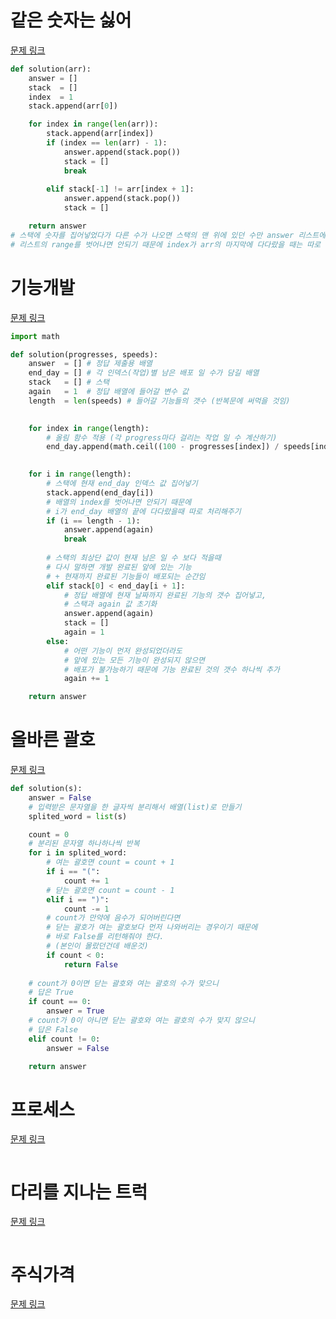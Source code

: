 # 같은 숫자는 싫어
[문제 링크](https://school.programmers.co.kr/learn/courses/30/lessons/12906)
```python
def solution(arr):
    answer = []
    stack  = []
    index  = 1
    stack.append(arr[0])

    for index in range(len(arr)):
        stack.append(arr[index])
        if (index == len(arr) - 1):
            answer.append(stack.pop())
            stack = []
            break
        
        elif stack[-1] != arr[index + 1]:
            answer.append(stack.pop())
            stack = []

    return answer
# 스택에 숫자를 집어넣었다가 다른 수가 나오면 스택의 맨 위에 있던 수만 answer 리스트에 append 하고 스택을 초기화 시킨다.(스택에 남아있던 수들 초기화), 이를 반복
# 리스트의 range를 벗어나면 안되기 때문에 index가 arr의 마지막에 다다랐을 때는 따로 처리해주기

```

# 기능개발
[문제 링크](https://school.programmers.co.kr/learn/courses/30/lessons/42586)
```python
import math

def solution(progresses, speeds):
    answer  = [] # 정답 제출용 배열
    end_day = [] # 각 인덱스(작업)별 남은 배포 일 수가 담길 배열
    stack   = [] # 스택
    again   = 1  # 정답 배열에 들어갈 변수 값
    length  = len(speeds) # 들어갈 기능들의 갯수 (반복문에 써먹을 것임)
    

    for index in range(length):
        # 올림 함수 적용 (각 progress마다 걸리는 작업 일 수 계산하기)
        end_day.append(math.ceil((100 - progresses[index]) / speeds[index])) 
        

    for i in range(length):
        # 스택에 현재 end_day 인덱스 값 집어넣기
        stack.append(end_day[i]) 
        # 배열의 index를 벗어나면 안되기 때문에 
        # i가 end_day 배열의 끝에 다다랐을때 따로 처리해주기
        if (i == length - 1): 
            answer.append(again)
            break
        
        # 스택의 최상단 값이 현재 남은 일 수 보다 적을때
        # 다시 말하면 개발 완료된 앞에 있는 기능 
        # + 현재까지 완료된 기능들이 배포되는 순간임
        elif stack[0] < end_day[i + 1]: 
            # 정답 배열에 현재 날짜까지 완료된 기능의 갯수 집어넣고,
            # 스택과 again 값 초기화
            answer.append(again)
            stack = []
            again = 1 
        else:
            # 어떤 기능이 먼저 완성되었더라도 
            # 앞에 있는 모든 기능이 완성되지 않으면 
            # 배포가 불가능하기 때문에 기능 완료된 것의 갯수 하나씩 추가
            again += 1

    return answer
```

# 올바른 괄호
[문제 링크](https://school.programmers.co.kr/learn/courses/30/lessons/12909)
```python
def solution(s):
    answer = False
    # 입력받은 문자열을 한 글자씩 분리해서 배열(list)로 만들기
    splited_word = list(s)

    count = 0
    # 분리된 문자열 하나하나씩 반복
    for i in splited_word:
        # 여는 괄호면 count = count + 1
        if i == "(":
            count += 1
        # 닫는 괄호면 count = count - 1
        elif i == ")":
            count -= 1
        # count가 만약에 음수가 되어버린다면
        # 닫는 괄호가 여는 괄호보다 먼저 나와버리는 경우이기 때문에
        # 바로 False를 리턴해줘야 한다. 
        # (본인이 몰랐던건데 배운것)
        if count < 0:
            return False
        
    # count가 0이면 닫는 괄호와 여는 괄호의 수가 맞으니
    # 답은 True
    if count == 0:
        answer = True
    # count가 0이 아니면 닫는 괄호와 여는 괄호의 수가 맞지 않으니
    # 답은 False
    elif count != 0:
        answer = False

    return answer
```

# 프로세스
[문제 링크](https://school.programmers.co.kr/learn/courses/30/lessons/42587)
```python

```

# 다리를 지나는 트럭
[문제 링크](https://school.programmers.co.kr/learn/courses/30/lessons/42583)
```python

```

# 주식가격 
[문제 링크](https://school.programmers.co.kr/learn/courses/30/lessons/42584)
```python

```